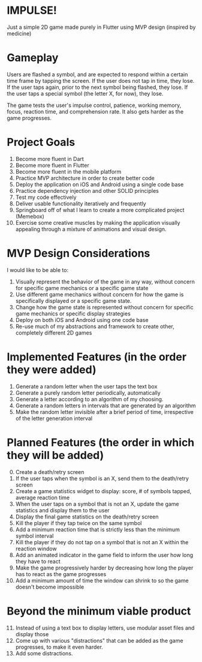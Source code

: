 # IMPULSE!
Just a simple 2D game made purely in Flutter using MVP design (inspired by medicine)

# Gameplay
Users are flashed a symbol, and are expected to respond within a certain time frame by tapping the screen. If the user does not tap in time, they lose. If the user taps again, prior to the next symbol being flashed, they lose. If the user taps a special symbol (the letter X, for now), they lose.

The game tests the user's impulse control, patience, working memory, focus, reaction time, and comprehension rate. It also gets harder as the game progresses.

# Project Goals
1. Become more fluent in Dart
2. Become more fluent in Flutter
3. Become more fluent in the mobile platform
4. Practice MVP architecture in order to create better code
5. Deploy the application on iOS and Android using a single code base
6. Practice dependency injection and other SOLID principles
7. Test my code effectively
8. Deliver usable functionality iteratively and frequently
9. Springboard off of what I learn to create a more complicated project (Memebox)
10. Exercise some creative muscles by making the application visually appealing through a mixture of animations and visual design.

# MVP Design Considerations
I would like to be able to:
1. Visually represent the behavior of the game in any way, without concern for specific game mechanics or a specific game state
2. Use different game mechanics without concern for how the game is specifically displayed or a specific game state.
3. Change how the game state is represented without concern for specific game mechanics or specific display strategies
4. Deploy on both iOS and Android using one code base
5. Re-use much of my abstractions and framework to create other, completely different 2D games

# Implemented Features (in the order they were added)
1. Generate a random letter when the user taps the text box
2. Generate a purely random letter periodically, automatically
3. Generate a letter according to an algorithm of my choosing.
4. Generate a random letters in intervals that are generated by an algorithm
5. Make the random letter invisible after a brief period of time, irrespective of the letter generation interval

# Planned Features (the order in which they will be added)
0. Create a death/retry screen
1. If the user taps when the symbol is an X, send them to the death/retry screen
2. Create a game statistics widget to display: score, # of symbols tapped, average reaction time
3. When the user taps on a symbol that is not an X, update the game statistics and display them to the user
4. Display the final game statistics on the death/retry screen
5. Kill the player if they tap twice on the same symbol
6. Add a minimum reaction time that is strictly less than the minimum symbol interval
7. Kill the player if they do not tap on a symbol that is not an X within the reaction window
8. Add an animated indicator in the game field to inform the user how long they have to react
9. Make the game progressively harder by decreasing how long the player has to react as the game progresses
10. Add a minimum amount of time the window can shrink to so the game doesn't become impossible

# Beyond the minimum viable product
11. Instead of using a text box to display letters, use modular asset files and display those
12. Come up with various "distractions" that can be added as the game progresses, to make it even harder.
13. Add some distractions.
